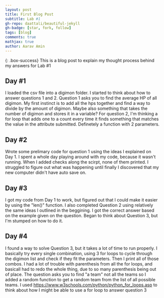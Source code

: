 ```yaml
---
layout: post
title: First Blog Post
subtitle: Lab #1
gh-repo: daattali/beautiful-jekyll
gh-badge: [star, fork, follow]
tags: [blog]
comments: true
mathjax: true
author: Aarav Amin
---
```


{: .box-success}
This is a blog post to explain my thought process behind my answers for Lab #1

## Day #1
I loaded the csv file into a digimon folder. I started to think about how to answer questions 1 and 2. Question 1 asks you to find the average HP of all digimon. My first instinct is to add all the hps together and find a way to divide by the amount of digimon. Maybe also something that takes the number of digimon and stores it in a variable? For question 2, I'm thinking a for loop that adds one to a count every time it finds something that matches the value in the attribute submitted. Definetely a function with 2 parameters.

## Day #2
Wrote some prelimary code for question 1 using the ideas I explained on Day 1. I spent a whole day playing around with my code, because it wasn't running. When I added checks along the scirpt, none of them printed. I struggled to figure out what was happening until finally I discovered that my new computer didn't have auto save on. 

## Day #3
I got my code from Day 1 to work, but figured out that I could make it easier by using the "len()" function. I also completed Question 2 using relatively the same ideas I outlined in the beggining. I got the correct answer based on the example given on the question. Began to think about Question 3, but I'm stumped on how to do it.

## Day #4
I found a way to solve Question 3, but it takes a lot of time to run properly. I basically try every single combination, using 3 for loops to cycle through the digimon list and check if they fit the parameters. Then I print all of those combos. I had a lot of trouble with parenthesis from all the for loops, and basicall had to redo the whole thing, due to so many parenthesis being out of place. The question asks you to find "a team" not all the teams so I added a random function to get a random team from the list of all possible teams. I used https://www.w3schools.com/python/python_for_loops.asp to think about how I might be able to use a for loop to answer question 3
